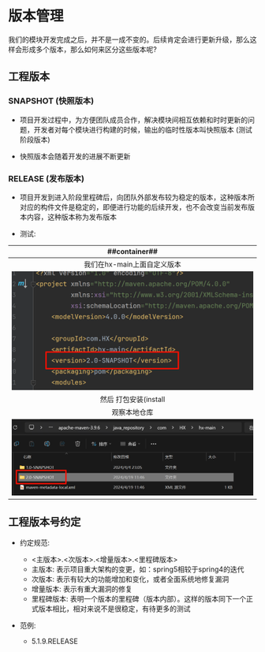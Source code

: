 # 版本管理
我们的模块开发完成之后，并不是一成不变的。后续肯定会进行更新升级，那么这样会形成多个版本，那么如何来区分这些版本呢?

## 工程版本
### SNAPSHOT (快照版本)
- 项目开发过程中，为方便团队成员合作，解决模块间相互依赖和时时更新的问题，开发者对每个模块进行构建的时候，输出的临时性版本叫快照版本 (测试阶段版本)

- 快照版本会随着开发的进展不断更新

### RELEASE (发布版本)
- 项目开发到进入阶段里程碑后，向团队外部发布较为稳定的版本，这种版本所对应的构件文件是稳定的，即便进行功能的后续开发，也不会改变当前发布版本内容，这种版本称为发布版本

- 测试:

| ##container## |
|:--:|
|我们在hx-main上面自定义版本|
|![Clip_2024-04-19_11-46-36.png ##w500##](./Clip_2024-04-19_11-46-36.png)|
|然后 打包安装(install|
|观察本地仓库|
|![Clip_2024-04-19_11-49-49.png ##w500##](./Clip_2024-04-19_11-49-49.png)|

## 工程版本号约定
- 约定规范:
    - <主版本>.<次版本>.<增量版本>.<里程碑版本>
    - 主版本: 表示项目重大架构的变更，如：spring5相较于spring4的迭代
    - 次版本: 表示有较大的功能增加和变化，或者全面系统地修复漏洞
    - 增量版本: 表示有重大漏洞的修复
    - 里程碑版本: 表明一个版本的里程碑（版本内部）。这样的版本同下一个正式版本相比，相对来说不是很稳定，有待更多的测试

- 范例:
    - 5.1.9.RELEASE
